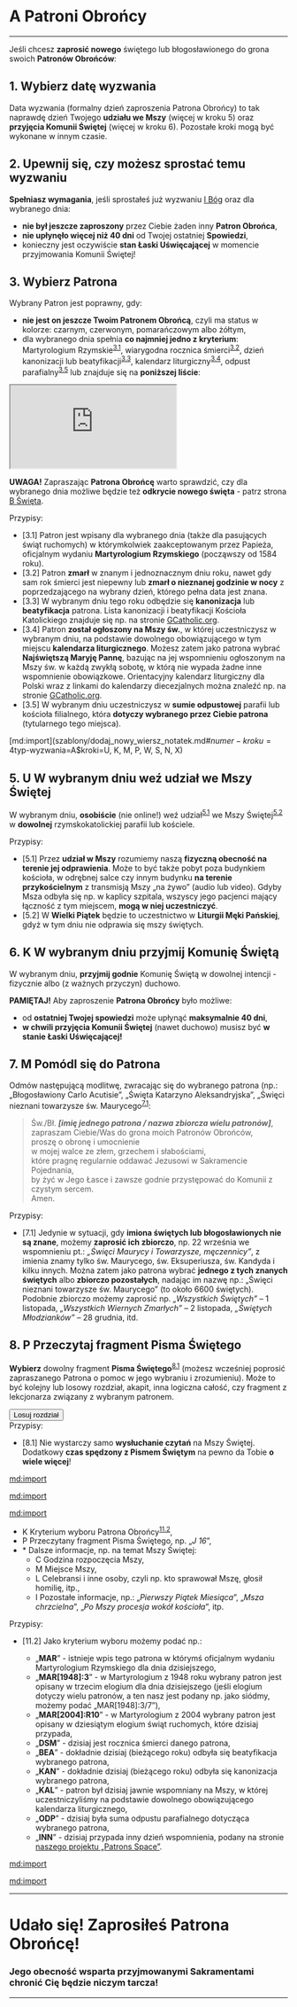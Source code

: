 # <span class="status status-list"><span class="status status-blue">A</span> Patroni Obrońcy</span>
---
Jeśli chcesz **zaprosić nowego** świętego lub błogosławionego do grona swoich **Patronów Obrońców**:
## <span class="step-number">1.</span> Wybierz datę wyzwania
<span class="selected-day-info">Data wyzwania</span> (formalny dzień zaproszenia Patrona Obrońcy) to tak naprawdę dzień Twojego **udziału we Mszy** (więcej w kroku 5) oraz **przyjęcia Komunii Świętej** (więcej w kroku 6). Pozostałe kroki mogą być wykonane w innym czasie.
## <span class="step-number">2.</span> Upewnij się, czy możesz sprostać temu wyzwaniu
**Spełniasz wymagania**, jeśli sprostałeś już wyzwaniu [<span class="status status-list"><span class="status status-god">I</span> Bóg</span>](bog.md) oraz dla <span class="selected-day-info">wybranego dnia</span>:
- **nie był jeszcze zaproszony** przez Ciebie żaden inny **Patron Obrońca**,
- **nie upłynęło więcej niż 40 dni** od Twojej ostatniej **Spowiedzi**,
- konieczny jest oczywiście **stan Łaski Uświęcającej** w momencie przyjmowania Komunii Świętej!
## <span class="step-number">3.</span> Wybierz Patrona
Wybrany Patron jest poprawny, gdy:
- **nie jest on jeszcze Twoim Patronem Obrońcą**, czyli ma status w kolorze: <span class="status status-black">czarnym</span>, <span class="status status-red">czerwonym</span>, <span class="status status-orange">pomarańczowym</span> albo <span class="status status-yellow">żółtym</span>,
- dla <span class="selected-day-info">wybranego dnia</span> spełnia **co najmniej jedno z kryterium**: Martyrologium Rzymskie<sup class="tip">[3.1](#tip-3-1)</sup>, wiarygodna rocznica śmierci<sup class="tip">[3.2](#tip-3-2)</sup>, dzień kanonizacji lub beatyfikacji<sup class="tip">[3.3](#tip-3-3)</sup>, kalendarz liturgiczny<sup class="tip">[3.4](#tip-3-4)</sup>, odpust parafialny<sup class="tip">[3.5](#tip-3-5)</sup> lub znajduje się na **poniższej liście**:  

<iframe id="my-patrons-for-today" src="https://pl.patrons.space/dates/list-of-patrons-and-feasts?content-only=1"></iframe>

**UWAGA!** Zapraszając **Patrona Obrońcę** warto sprawdzić, czy dla <span class="selected-day-info">wybranego dnia</span> możliwe będzie też **odkrycie nowego święta** - patrz strona [<span class="status status-list"><span class="status status-white">B</span> Święta</span>](swieta.md).

<span class="hidden-tips">
Przypisy:

- <span id="tip-3-1">[3.1] Patron jest wpisany dla <span class="selected-day-info">wybranego dnia</span> (także dla pasujących świąt ruchomych) w którymkolwiek zaakceptowanym przez Papieża, oficjalnym wydaniu **Martyrologium Rzymskiego** (począwszy od 1584 roku).</span>
- <span id="tip-3-2">[3.2] Patron **zmarł** w znanym i jednoznacznym <span class="selected-day-info">dniu</span> roku, nawet gdy sam rok śmierci jest niepewny lub **zmarł o nieznanej godzinie w nocy** z poprzedzającego na <span class="selected-day-info">wybrany dzień</span>, którego pełna data jest znana.</span>
- <span id="tip-3-3">[3.3] W <span class="selected-day-info">wybranym dniu</span> tego roku odbędzie się **kanonizacja** lub **beatyfikacja** patrona. Lista kanonizacji i beatyfikacji Kościoła Katolickiego znajduje się np. na stronie [GCatholic.org](http://www.gcatholic.org/saints/index.htm).</span>
- <span id="tip-3-4">[3.4] Patron **został ogłoszony na Mszy św.**, w której uczestniczysz w <span class="selected-day-info">wybranym dniu</span>, na podstawie dowolnego obowiązującego w tym miejscu **kalendarza liturgicznego**. Możesz zatem jako patrona wybrać **Najświętszą Maryję Pannę**, bazując na jej wspomnieniu ogłoszonym na Mszy św. w każdą zwykłą sobotę, w którą nie wypada żadne inne wspomnienie obowiązkowe. Orientacyjny kalendarz liturgiczny dla Polski wraz z linkami do kalendarzy diecezjalnych można znaleźć np. na stronie [GCatholic.org](http://www.gcatholic.org/calendar/2023/PL-pl.htm).</span>
- <span id="tip-3-5">[3.5] W <span class="selected-day-info">wybranym dniu</span> uczestniczysz w **sumie odpustowej** parafii lub kościoła filialnego, która **dotyczy wybranego przez Ciebie patrona** (tytularnego tego miejsca).</span>

</span>

[md:import](szablony/dodaj_nowy_wiersz_notatek.md#$numer-kroku=4$typ-wyzwania=A$kroki=U, K, M, P, W, S, N, X)

## <span class="step-number">5.</span> <span class="step-letter">U</span> W wybranym dniu weź udział we Mszy Świętej
W <span class="selected-day-info">wybranym dniu</span>, **osobiście** (nie online!) weź udział<sup class="tip">[5.1](#tip-5-1)</sup> we Mszy Świętej<sup class="tip">[5.2](#tip-5-2)</sup> w **dowolnej** rzymskokatolickiej parafii lub kościele.

<span class="hidden-tips">
Przypisy:

- <span id="tip-5-1">[5.1] Przez **udział w Mszy** rozumiemy naszą **fizyczną obecność na terenie jej odprawienia**. Może to być także pobyt poza budynkiem kościoła, w odrębnej salce czy innym budynku **na terenie przykościelnym** z transmisją Mszy „na żywo” (audio lub video). Gdyby Msza odbyła się np. w kaplicy szpitala, wszyscy jego pacjenci mający łączność z tym miejscem, **mogą w niej uczestniczyć**.</span>
- <span id="tip-5-2">[5.2] W **Wielki Piątek** będzie to uczestnictwo w **Liturgii Męki Pańskiej**, gdyż w tym dniu nie odprawia się mszy świętych.</span>

</span>

## <span class="step-number">6.</span> <span class="step-letter">K</span> W wybranym dniu przyjmij Komunię Świętą
W <span class="selected-day-info">wybranym dniu</span>, **przyjmij godnie** Komunię Świętą w dowolnej intencji - fizycznie albo (z ważnych przyczyn) duchowo.

**PAMIĘTAJ!** Aby zaproszenie **Patrona Obrońcy** było możliwe:
- od **ostatniej Twojej spowiedzi** może upłynąć **maksymalnie 40 dni**,
- **w chwili przyjęcia Komunii Świętej** (nawet duchowo) musisz być **w stanie Łaski Uświęcającej!**
## <span class="step-number">7.</span> <span class="step-letter">M</span> Pomódl się do Patrona
Odmów następującą modlitwę, zwracając się do wybranego patrona (np.: „Błogosławiony Carlo Acutisie”, „Święta Katarzyno Aleksandryjska”, „Święci nieznani towarzysze św. Maurycego<sup class="tip">[7.1](#tip-7-1)</sup>:
> Św./Bł. _**[imię jednego patrona / nazwa zbiorcza wielu patronów]**_,  
> zapraszam Ciebie/Was do grona moich Patronów Obrońców,  
> proszę o obronę i umocnienie  
> w mojej walce ze złem, grzechem i słabościami,  
> które pragnę regularnie oddawać Jezusowi w Sakramencie Pojednania,  
> by żyć w Jego Łasce i zawsze godnie przystępować do Komunii z czystym sercem.  
> Amen.

<span class="hidden-tips">
Przypisy:

- <span id="tip-7-1">[7.1] Jedynie w sytuacji, gdy **imiona świętych lub błogosławionych nie są znane**, możemy **zaprosić ich zbiorczo**, np. 22 września we wspomnieniu pt.: _„Święci Maurycy i Towarzysze, męczennicy”_, z imienia znamy tylko św. Maurycego, św. Eksuperiusza, św. Kandyda i kilku innych. Można zatem jako patrona wybrać **jednego z tych znanych świętych** albo **zbiorczo pozostałych**, nadając im nazwę np.: „Święci nieznani towarzysze św. Maurycego” (to około 6600 świętych). Podobnie zbiorczo możemy zaprosić np. _„Wszystkich Świętych”_ – 1 listopada, _„Wszystkich Wiernych Zmarłych”_ – 2 listopada, _„Świętych Młodzianków”_ – 28 grudnia, itd.</span>

</span>

## <span class="step-number">8.</span> <span class="step-letter">P</span> Przeczytaj fragment Pisma Świętego
**Wybierz** dowolny fragment **Pisma Świętego**<sup class="tip">[8.1](#tip-8-1)</sup> (możesz wcześniej poprosić zapraszanego Patrona o pomoc w jego wybraniu i zrozumieniu). Może to być kolejny lub losowy rozdział, akapit, inna logiczna całość, czy fragment z lekcjonarza związany z wybranym patronem.

<div class="centered"><button class="button btn" id="random-bible-chapter" onclick="setRandomBibleChapter('pl')">Losuj rozdział</button></div>

<span class="hidden-tips">
Przypisy:

- <span id="tip-8-1">[8.1] Nie wystarczy samo **wysłuchanie czytań** na Mszy Świętej. Dodatkowy **czas spędzony z Pismem Świętym** na pewno da Tobie **o wiele więcej**!</span>

</span>

[md:import](szablony/wpisz_wyzwanie_na_kartach_patrona_wersja_z_opisem_utworzenia_karty_bazowej.md#$numer-kroku=9)

[md:import](szablony/zmien_kolor_statusu_patrona_na_karcie_bazowej.md#$numer-kroku=10$typ-wyzwania=A)

[md:import](szablony/zanotuj_dodatkowe_informacje.md#$numer-kroku=11)
- <span class="comment-type">K</span> Kryterium wyboru Patrona Obrońcy<sup class="tip">[11.2](#tip-11-2)</sup>,
- <span class="comment-type">P</span> Przeczytany fragment Pisma Świętego, np. „_J 16_”,
- <span class="comment-type">\*</span> Dalsze informacje, np. na temat Mszy Świętej:
  - <span class="comment-type">C</span> Godzina rozpoczęcia Mszy,
  - <span class="comment-type">M</span> Miejsce Mszy,
  - <span class="comment-type">L</span> Celebransi i inne osoby, czyli np. kto sprawował Mszę, głosił homilię, itp.,
  - <span class="comment-type">I</span> Pozostałe informacje, np.: „_Pierwszy Piątek Miesiąca_”, „_Msza chrzcielna_”, „_Po Mszy procesja wokół kościoła_”, itp.

<span class="hidden-tips">
Przypisy:

- <span id="tip-11-2">[11.2] Jako kryterium wyboru możemy podać np.:
  - „**MAR**” - istnieje wpis tego patrona w którymś oficjalnym wydaniu Martyrologium Rzymskiego dla dnia dzisiejszego,
  - „**MAR[1948]:3**” - w Martyrologium z 1948 roku wybrany patron jest opisany w trzecim elogium dla dnia dzisiejszego (jeśli elogium dotyczy wielu patronów, a ten nasz jest podany np. jako siódmy, możemy podać „MAR[1948]:3/7”),
  - „**MAR[2004]:R10**” - w Martyrologium z 2004 wybrany patron jest opisany w dziesiątym elogium świąt ruchomych, które dzisiaj przypada,
  - „**DSM**” - dzisiaj jest rocznica śmierci danego patrona,
  - „**BEA**” - dokładnie dzisiaj (bieżącego roku) odbyła się beatyfikacja wybranego patrona,
  - „**KAN**” - dokładnie dzisiaj (bieżącego roku) odbyła się kanonizacja wybranego patrona,
  - „**KAL**” - patron był dzisiaj jawnie wspomniany na Mszy, w której uczestniczyliśmy na podstawie dowolnego obowiązującego kalendarza liturgicznego,
  - „**ODP**” - dzisiaj była suma odpustu parafialnego dotycząca wybranego patrona,
  - „**INN**” - dzisiaj przypada inny dzień wspomnienia, podany na stronie [naszego projektu „Patrons Space”](https://pl.patrons.space/dates/list-of-patrons-and-feasts).
</span>

</span>

[md:import](szablony/wykonaj_na_koncu.md#$numer-kroku=12)

[md:import](szablony/zakoncz_wyzwanie_sukcesem.md#$numer-kroku=13$numer-kroku-o-notatkach=4)

---
# Udało się! Zaprosiłeś **Patrona Obrońcę**!
### Jego obecność wsparta przyjmowanymi Sakramentami chronić Cię będzie niczym tarcza!
---
